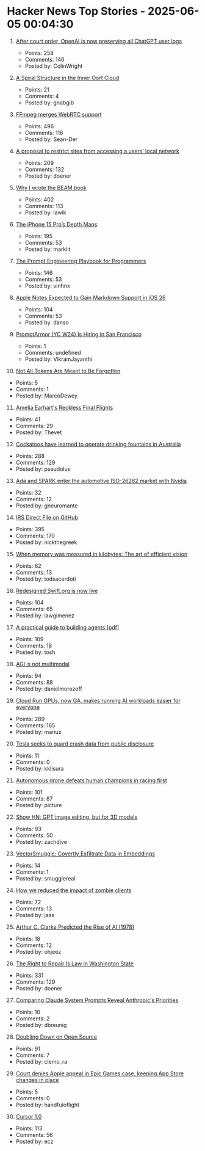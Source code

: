 # Hacker News Top Stories - 2025-06-05 00:04:30

1. [After court order, OpenAI is now preserving all ChatGPT user logs](https://mastodon.laurenweinstein.org/@lauren/114627064774788581)
   - Points: 258
   - Comments: 146
   - Posted by: ColinWright

2. [A Spiral Structure in the Inner Oort Cloud](https://iopscience.iop.org/article/10.3847/1538-4357/adbf9b)
   - Points: 21
   - Comments: 4
   - Posted by: gnabgib

3. [FFmpeg merges WebRTC support](https://git.ffmpeg.org/gitweb/ffmpeg.git/commit/167e343bbe75515a80db8ee72ffa0c607c944a00)
   - Points: 496
   - Comments: 116
   - Posted by: Sean-Der

4. [A proposal to restrict sites from accessing a users’ local network](https://github.com/explainers-by-googlers/local-network-access)
   - Points: 209
   - Comments: 132
   - Posted by: doener

5. [Why I wrote the BEAM book](https://happihacking.com/blog/posts/2025/why_I_wrote_theBEAMBook/)
   - Points: 402
   - Comments: 113
   - Posted by: lawik

6. [The iPhone 15 Pro’s Depth Maps](https://tech.marksblogg.com/apple-iphone-15-pro-depth-map-heic.html)
   - Points: 195
   - Comments: 53
   - Posted by: marklit

7. [The Prompt Engineering Playbook for Programmers](https://addyo.substack.com/p/the-prompt-engineering-playbook-for)
   - Points: 146
   - Comments: 53
   - Posted by: vinhnx

8. [Apple Notes Expected to Gain Markdown Support in iOS 26](https://www.macrumors.com/2025/06/04/apple-notes-rumored-markdown-support-ios-26/)
   - Points: 104
   - Comments: 53
   - Posted by: danso

9. [PromptArmor (YC W24) Is Hiring in San Francisco](https://www.ycombinator.com/companies/promptarmor/jobs/hZ3xFlj-founding-engineer-full-stack)
   - Points: 1
   - Comments: undefined
   - Posted by: VikramJayanthi

10. [Not All Tokens Are Meant to Be Forgotten](https://arxiv.org/abs/2506.03142)
   - Points: 5
   - Comments: 1
   - Posted by: MarcoDewey

11. [Amelia Earhart's Reckless Final Flights](https://www.newyorker.com/magazine/2025/06/09/amelia-earharts-reckless-final-flights)
   - Points: 41
   - Comments: 29
   - Posted by: Thevet

12. [Cockatoos have learned to operate drinking fountains in Australia](https://www.science.org/content/article/cockatoos-have-learned-operate-drinking-fountains-australia)
   - Points: 288
   - Comments: 129
   - Posted by: pseudolus

13. [Ada and SPARK enter the automotive ISO-26262 market with Nvidia](https://www.adacore.com/press/ada-and-spark-enter-the-automotive-iso-26262-market-with-nvidia)
   - Points: 32
   - Comments: 12
   - Posted by: gneuromante

14. [IRS Direct File on GitHub](https://chrisgiven.com/2025/05/direct-file-on-github/)
   - Points: 395
   - Comments: 170
   - Posted by: nickthegreek

15. [When memory was measured in kilobytes: The art of efficient vision](https://www.softwareheritage.org/2025/06/04/history_computer_vision/)
   - Points: 62
   - Comments: 13
   - Posted by: todsacerdoti

16. [Redesigned Swift.org is now live](https://swift.org/)
   - Points: 104
   - Comments: 65
   - Posted by: lawgimenez

17. [A practical guide to building agents [pdf]](https://cdn.openai.com/business-guides-and-resources/a-practical-guide-to-building-agents.pdf)
   - Points: 109
   - Comments: 18
   - Posted by: tosh

18. [AGI is not multimodal](https://thegradient.pub/agi-is-not-multimodal/)
   - Points: 94
   - Comments: 88
   - Posted by: danielmorozoff

19. [Cloud Run GPUs, now GA, makes running AI workloads easier for everyone](https://cloud.google.com/blog/products/serverless/cloud-run-gpus-are-now-generally-available)
   - Points: 289
   - Comments: 165
   - Posted by: mariuz

20. [Tesla seeks to guard crash data from public disclosure](https://www.reuters.com/legal/government/musks-tesla-seeks-guard-crash-data-public-disclosure-2025-06-04/)
   - Points: 11
   - Comments: 0
   - Posted by: kklisura

21. [Autonomous drone defeats human champions in racing first](https://www.tudelft.nl/en/2025/lr/autonomous-drone-from-tu-delft-defeats-human-champions-in-historic-racing-first)
   - Points: 101
   - Comments: 87
   - Posted by: picture

22. [Show HN: GPT image editing, but for 3D models](https://www.adamcad.com/)
   - Points: 93
   - Comments: 50
   - Posted by: zachdive

23. [VectorSmuggle: Covertly Exfiltrate Data in Embeddings](https://github.com/jaschadub/VectorSmuggle)
   - Points: 14
   - Comments: 1
   - Posted by: smugglereal

24. [How we reduced the impact of zombie clients](https://letsencrypt.org/2025/06/04/how-we-reduced-the-impact-of-zombie-clients/)
   - Points: 72
   - Comments: 13
   - Posted by: jaas

25. [Arthur C. Clarke Predicted the Rise of AI (1978)](https://www.openculture.com/2024/12/arthur-c-clarke-predicts-the-rise-of-artificial-intelligence-questions-what-will-happen-to-humanity-1978.html)
   - Points: 18
   - Comments: 12
   - Posted by: ohjeez

26. [The Right to Repair Is Law in Washington State](https://www.eff.org/deeplinks/2025/06/right-repair-law-washington-state)
   - Points: 331
   - Comments: 129
   - Posted by: doener

27. [Comparing Claude System Prompts Reveal Anthropic's Priorities](https://www.dbreunig.com/2025/06/03/comparing-system-prompts-across-claude-versions.html)
   - Points: 10
   - Comments: 2
   - Posted by: dbreunig

28. [Doubling Down on Open Source](https://langfuse.com/blog/2025-06-04-open-sourcing-langfuse-product)
   - Points: 91
   - Comments: 7
   - Posted by: clemo_ra

29. [Court denies Apple appeal in Epic Games case, keeping App Store changes in place](https://www.cnbc.com/2025/06/04/apple-appeal-epic-games-app-store.html)
   - Points: 5
   - Comments: 0
   - Posted by: handfuloflight

30. [Cursor 1.0](https://www.cursor.com/en/changelog/1-0)
   - Points: 113
   - Comments: 56
   - Posted by: ecz


